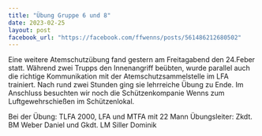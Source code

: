 ```yaml
---
title: "Übung Gruppe 6 und 8"
date: 2023-02-25
layout: post
facebook_url: "https://facebook.com/ffwenns/posts/561486212680502"
---
```


Eine weitere Atemschutzübung fand gestern am Freitagabend den 24.Feber statt. Während zwei Trupps den Innenangriff beübten, wurde parallel auch die richtige Kommunikation mit der Atemschutzsammelstelle im LFA trainiert. Nach rund zwei Stunden ging sie lehrreiche Übung zu Ende. Im Anschluss besuchten wir noch die Schützenkompanie Wenns zum Luftgewehrschießen im Schützenlokal.

Bei der Übung:
TLFA 2000, LFA und MTFA mit 22 Mann
Übungsleiter: Zkdt. BM Weber Daniel und Gkdt. LM Siller Dominik